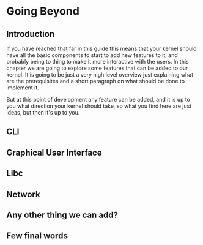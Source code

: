 # Going Beyond

## Introduction

If you have reached that far in this guide this means that your kernel should have all the basic components to start to add new features to it, and probably being to thing to make it more interactive with the users. In this chapter we are going to explore some features that can be added to our kernel. It is going to be just a very high level overview just explaining what are the prerequisites and a short paragraph on what should be done to implement it. 

But at this point of development any feature can be added, and it is up to you what direction your kernel should take, so what you find here are just ideas, but then it's up to you. 


## CLI

## Graphical User Interface

## Libc

## Network

## Any other thing we can add?

## Few final words


